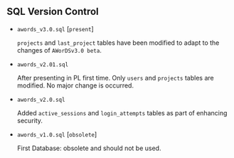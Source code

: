 ## SQL Version Control

- `awords_v3.0.sql` [`present`]
    
    `projects` and `last_project` tables have been
    modified to adapt to the changes of `AWorDSv3.0 beta`.

- `awords_v2.01.sql`

    After presenting in PL first time.
    Only `users` and `projects` tables are modified.
    No major change is occurred.
    
- `awords_v2.0.sql`

    Added `active_sessions` and `login_attempts` tables
    as part of enhancing security.
    
- `awords_v1.0.sql` [`obsolete`]

    First Database: obsolete and should not be used.
    
